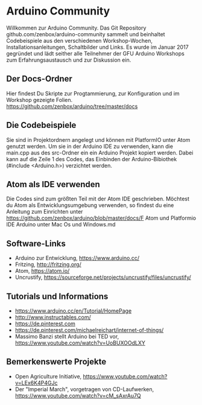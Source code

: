 # Arduino Community

Willkommen zur Arduino Community. Das Git Repository github.com/zenbox/arduino-community sammelt und beinhaltet Codebeispiele aus den verschiedenen Workshop-Wochen, Installationsanleitungen, Schaltbilder und Links. Es wurde im Januar 2017 gegründet und lädt seither alle Teilnehmer der GFU Arduino Workshops zum Erfahrungsaustausch und zur Diskussion ein.

## Der Docs-Ordner
Hier findest Du Skripte zur Progtammierung, zur Konfiguration und im Workshop gezeigte Folien. https://github.com/zenbox/arduino/tree/master/docs

## Die Codebeispiele
Sie sind in Projektordnern angelegt und können mit PlatformIO unter Atom genutzt werden. Um sie in der Arduino IDE zu verwenden, kann die main.cpp aus des src-Ordner ein ein Arduino Projekt kopiert werden. Dabei kann auf die Zeile 1 des Codes, das Einbinden der Arduino-Bibiothek (#include <Arduino.h>) verzichtet werden.

## Atom als IDE verwenden
Die Codes sind zum größten Teil mit der Atom IDE geschrieben. Möchtest du Atom als Entwicklungsumgebung verwenden, so findest du eine Anleitung zum Einrichten unter https://github.com/zenbox/arduino/blob/master/docs/F Atom und Platformio IDE Arduino unter Mac Os und Windows.md

## Software-Links
- Arduino zur Entwicklung,  https://www.arduino.cc/
- Fritzing, http://fritzing.org/
- Atom, https://atom.io/
- Uncrustify, https://sourceforge.net/projects/uncrustify/files/uncrustify/

## Tutorials und Informations
- https://www.arduino.cc/en/Tutorial/HomePage
- http://www.instructables.com/
- https://de.pinterest.com
- https://de.pinterest.com/michaelreichart/internet-of-things/
- Massimo Banzi stellt Arduino bei TED vor,  https://www.youtube.com/watch?v=UoBUXOOdLXY

## Bemerkenswerte Projekte
- Open Agriculture Initiative, https://www.youtube.com/watch?v=LEx6K4P4GJc
- Der "Imperial March", vorgetragen von CD-Laufwerken, https://www.youtube.com/watch?v=cM_sAxrAu7Q
